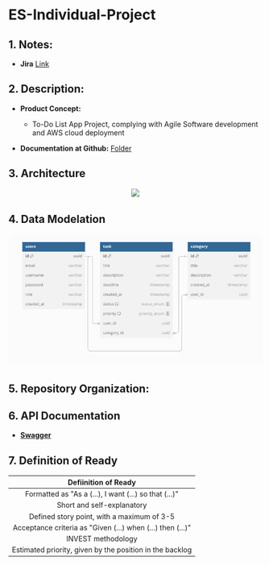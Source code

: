 # ES-Individual-Project

## 1. Notes:
* **Jira** [Link](https://es-ip-2425.atlassian.net/jira/software/projects/EIT/boards/2/backlog)

## 2. Description:
- **Product Concept:**
    - To-Do List App Project, complying with Agile Software development and AWS cloud deployment

- **Documentation at Github:** [Folder](https://github.com/)

## 3. Architecture

<p align="center">
  <img  src="https://github.com/">
</p>

## 4. Data Modelation

<p align="center">
  <img  src="./docs/data_model.png">
</p>

## 5. Repository Organization:

## 6. API Documentation

- [**Swagger**]()

## 7. Definition of Ready
| Defiinition of Ready|
|:---:|
| Formatted as "As a (...), I want (...) so that (...)" |
| Short and self-explanatory |
| Defined story point, with a maximum of 3-5 |
| Acceptance criteria as "Given (...) when (...) then (...)" |
| INVEST methodology |
| Estimated priority, given by the position in the backlog |